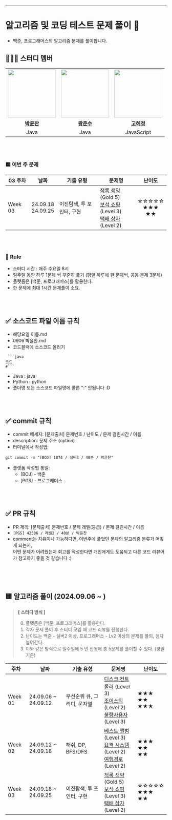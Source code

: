 ---
# 알고리즘 및 코딩 테스트 문제 풀이 📝
- 백준, 프로그래머스의 알고리즘 문제를 풀이합니다.


## 👩‍👦‍👦 **스터디 멤버**
<table>
 <tr>
    <td align="center"><a href="https://github.com/dbscks97"><img src="https://avatars.githubusercontent.com/dbscks97" width="150px;" alt=""></td>
    <td align="center"><a href="https://github.com/wnstn819"><img src="https://avatars.githubusercontent.com/wnstn819" width="150px;" alt=""></td>
    <td align="center"><a href="https://github.com/cocounni"><img src="https://avatars.githubusercontent.com/cocounni" width="150px;" alt=""></td>
  </tr>
  <tr>
    <td align="center"><a href="https://github.com/dbscks97"><b>박윤찬</b></td>
    <td align="center"><a href="https://github.com/wnstn819"><b>왕준수</b></td>
    <td align="center"><a href="https://github.com/cocounni"><b>고혜정</b></td>
  </tr>
  <tr> 
    <td align="center">Java</td>
    <td align="center">Java</td>
    <td align="center">JavaScript</td>
  </tr> 
</table>

<br />

<br />


### 🟨 이번 주 문제




| 03 주차 | 날짜                           | 기출 유형           | 문제명                                                                                                                     | 난이도                                                         |
| ------- | ------------------------------ | ------------------- | -------------------------------------------------------------------------------------------------------------------------- | :------------------------------------------------------------: |
| Week 03 | 24.09.18<br /> 24.09.25<br /> | 이진탐색, 투 포인터, 구현 | [적록 색약](https://www.acmicpc.net/problem/10026) (Gold 5)<br/> [보석 쇼핑](https://school.programmers.co.kr/learn/courses/30/lessons/67258) (Level 3)<br/> [택배 상자](https://school.programmers.co.kr/learn/courses/30/lessons/131704) (Level 2) | ☆☆☆☆☆<br/> ★★★<br/> ★★ |



<br />
<br />

### :pencil: Rule  
- 스터디 시간 : 매주 수요일 8시  
- 일주일 동안 하루 1문제 씩 꾸준히 풀기 (평일 하루에 한 문제씩, 공동 문제 3문제)
- 플랫폼은 [백준, 프로그래머스]를 활용한다.
- 한 문제에 최대 1시간 문제풀이 소요.

<br />
<br />

## ✅ 소스코드 파일 이름 규칙
- 해당요일 이름.md
- 0906 박윤찬.md
- 코드블럭에 소스코드 올리기
```(해당언어)
 ```java
코드
#```

```
- Java : java
- Python : python
- 폴더명 또는 소스코드 파일명에 콜론 ":" 안됩니다 :D

<br />
<br />

## ✅ commit 규칙
- commit 메세지: [문제출처] 문제번호 / 난이도 / 문제 걸린시간 / 이름
- description: 문제 주소 (option)
- 터미널에서 작성법: 
```
git commit -m "[BOJ] 1874 / 실버3 / 40분 / 박윤찬" 
```
- 플랫폼 작성법 통일: 
  * [BOJ] - 백준 
  * [PGS] - 프로그래머스

<br />
<br />

## ✅ PR 규칙
- PR 제목: [문제출처] 문제번호 / 문제 레벨(등급) / 문제 걸린시간 / 이름
-  ```[PGS] 42586 / 레벨2 / 40분 / 박윤찬 ```
-  comment는 자유이나 가능하다면, 이번주에 풀었던 문제의 알고리즘 분류가 어떻게 되는지, <br> 어떤 문제가 어려웠는지 회고를 작성한다면 개인에게도 도움되고 다른 코드 리뷰어가 참고하기 좋을 것 같습니다 :)


<br />
<br />
​                   

##  🟨 알고리즘 풀이 (2024.09.06 ~ )

> **[ 스터디 방식 ]**
>
> 0. 플랫폼은 [백준, 프로그래머스]를 활용한다.
> 2. 각자 문제 풀이 후 스터디 모임 때 코드 리뷰를 진행한다.
> 3. 난이도는 백준 - 실버2 이상, 프로그래머스 - Lv2 이상의 문제를 풀되, 점차 높여간다.
> 4. 이와 같은 방식으로 일주일에 5 번 진행해 총 5문제를 풀이할 수 있다. (평일 기준)

| 주차   | 날짜                         | 기출 유형                | 문제명                                                                                                                                       | 난이도                      |
|--------|------------------------------|--------------------------|----------------------------------------------------------------------------------------------------------------------------------------------|-----------------------------|
| Week 01 | 24.09.06 ~ 24.09.12         | 우선순위 큐, 그리디, 문자열 | [디스크 컨트롤러](https://school.programmers.co.kr/learn/courses/30/lessons/42627) (Level 3)<br/> [조이스틱](https://school.programmers.co.kr/learn/courses/30/lessons/42860) (Level 2)<br/> [불량사용자](https://school.programmers.co.kr/learn/courses/30/lessons/64064) (Level 3) | ★★★<br/> ★★<br/> ★★★ |
| Week 02 | 24.09.12 ~ 24.09.18         | 해쉬, DP, BFS/DFS        | [베스트 앨범](https://school.programmers.co.kr/learn/courses/30/lessons/42579) (Level 3)<br/> [요격 시스템](https://school.programmers.co.kr/learn/courses/30/lessons/181188) (Level 2)<br/> [여행경로](https://school.programmers.co.kr/learn/courses/30/lessons/43164) (Level 2) | ★★★<br/> ★★<br/> ★★   |
| Week 03 | 24.09.18 ~ 24.09.25         | 이진탐색, 투 포인터, 구현 | [적록 색약](https://www.acmicpc.net/problem/10026) (Gold 5)<br/> [보석 쇼핑](https://school.programmers.co.kr/learn/courses/30/lessons/67258) (Level 3)<br/> [택배 상자](https://school.programmers.co.kr/learn/courses/30/lessons/131704) (Level 2) | ☆☆☆☆☆<br/> ★★★<br/> ★★ |

